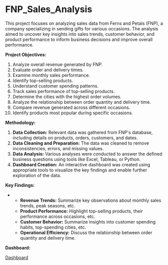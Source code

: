 # FNP_Sales_Analysis

This project focuses on analyzing sales data from Ferns and Petals (FNP), a company specializing in sending gifts for various occasions. The analysis aimed to uncover key insights into sales trends, customer behavior, and product performance to inform business decisions and improve overall performance.

**Project Objectives:**

1. Analyze overall revenue generated by FNP.
2. Evaluate order and delivery times.
3. Examine monthly sales performance.
4. Identify top-selling products.
5. Understand customer spending patterns.
6. Track sales performance of top-selling products.
7. Determine the cities with the highest order volumes.
8. Analyze the relationship between order quantity and delivery time.
9. Compare revenue generated across different occasions.
10. Identify products most popular during specific occasions.

**Methodology:**

1. **Data Collection:** Relevant data was gathered from FNP's database, including details on products, orders, customers, and dates.
2. **Data Cleaning and Preparation:** The data was cleaned to remove inconsistencies, errors, and missing values.
3. **Data Analysis:** Various analyses were conducted to answer the defined business questions using tools like Excel, Tableau, or Python.
4. **Dashboard Creation:** An interactive dashboard was created using appropriate tools to visualize the key findings and enable further exploration of the data.

**Key Findings:**

* 
    * **Revenue Trends:** Summarize key observations about monthly sales trends, peak seasons, etc.
    * **Product Performance:** Highlight top-selling products, their performance across occasions, etc.
    * **Customer Behavior:** Summarize insights into customer spending habits, top-spending cities, etc.
    * **Operational Efficiency:** Discuss the relationship between order quantity and delivery time.

**Dashboard:**

 <a href="https://github.com/bharathikannan-data/FNP_Sales_Analysis/blob/main/Sales%20Analysis%20Dashboard.png"> Dashboard</a>


